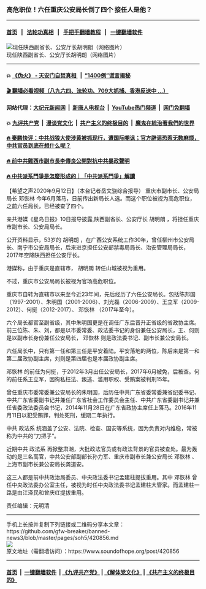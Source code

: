 ### 高危职位！六任重庆公安局长倒了四个 接任人是他？
------------------------

#### [首页](https://github.com/gfw-breaker/banned-news3/blob/master/README.md) &nbsp;&nbsp;|&nbsp;&nbsp; [法轮功真相](https://github.com/begood0513/basic/blob/master/README.md)  &nbsp;&nbsp;|&nbsp;&nbsp; [手把手翻墙教程](https://github.com/gfw-breaker/guides/wiki)  &nbsp;&nbsp;|&nbsp;&nbsp; [一键翻墙软件](https://github.com/gfw-breaker/nogfw/blob/master/README.md)  



<div><img alt="现任陕西副省长、公安厅长胡明朗（网络图片）" src="https://img.soundofhope.org/2020-09/0f6bb14e295e4d0baaa26245762306e5-1599896550212.jpeg"/>
<br/><figcaption class="caption">
 现任陕西副省长、公安厅长胡明朗（网络图片）
</figcaption></div><hr/>

#### 💥 [《伪火》 - 天安门自焚真相 ](http://141.164.51.119:10000/videos/blog/weihuo.html)&nbsp; |&nbsp; [“1400例”谎言揭秘  ](http://141.164.51.119:10000/videos/blog/jiexi1400.html)

#### [ 🎬  翻墙必看视频（八九六四、法轮功、709大抓捕、香港反送中 ...）](https://github.com/gfw-breaker/links/blob/master/banned.md)

#### 网站代理：[大纪元新闻网](http://167.172.10.89:10080/gb/) &nbsp;|&nbsp; [新唐人电视台](http://167.172.10.89:8808/gb/)  &nbsp;|&nbsp; [YouTube热门频道](http://158.247.203.241/youtube.html) &nbsp;|&nbsp; [网门免翻墙](http://158.247.203.241:11000/show.aspx?name=ogHome)

#### 💥 [九评共产党](http://141.164.51.119:10000/videos/res/jiuping/)&nbsp; |&nbsp; [漫谈党文化](http://141.164.51.119:10000/videos/res/mtdwh/)&nbsp; |&nbsp; [共产主义的终极目的](http://141.164.51.119:10000/videos/res/zjmd/)&nbsp; |&nbsp; [魔鬼在統治著我們的世界](http://141.164.51.119:10000/videos/res/TheSpecter/)  

#### [ 🔥  秦鹏快评：中共战狼大使涉黄被抓现行，遭国际嘲讽；官方辟谣恐惹无数麻烦，中共官员到底在想什么呢？](http://141.164.51.119:10000/videos/news/qp03.html)

#### [ 🔥  前中共雞西市副市長李傳良公開對抗中共暴政聲明](http://141.164.51.119:10000/videos/news/../tui/index.html)

#### [ 🔥  中共派系鬥爭是怎麼形成的｜「中共派系鬥爭」解讀](http://141.164.51.119:10000/videos/news/don02.html)

<div><div class="Content__Wrapper sc-1bvya0-0 grZQxZ">
 <p class="meta-top">
  <span class="meta">
   【希望之声2020年9月12日】（本台记者岳文骁综合报导）
  </span>
  重庆市副市长、公安局局长
  <ok href="/term/304570">
   邓恢林
  </ok>
  今年6月落马，日前传出新局长人选。而这个职位被视为高危职位，之前六任局长，已经被查了四个。
 </p>
 <p>
  亲共港媒《星岛日报》10日报导披露,陕西副省长、公安厅长
  <ok href="/term/373537">
   胡明朗
  </ok>
  ，将担任重庆市副市长、公安局局长。
 </p>
 <div class="AD_Embed__Wrap-sc-1xslmin-0 igMuqX module desktop">
  <div>
  </div>
 </div>
 <p>
  公开资料显示，53岁的
  <ok href="/term/373537">
   胡明朗
  </ok>
  ，在广西公安系统工作30年，曾任柳州市公安局长、南宁市公安局局长，后来进京担任公安部禁毒局局长、治安管理局局长，2017年空降陕西担任公安厅长。
 </p>
 <p>
  港媒称，由于重庆是直辖市，
  <ok href="/term/373537">
   胡明朗
  </ok>
  转任山城被视为重用。
 </p>
 <p>
  不过，重庆市公安局局长被视为官场高危职位。
 </p>
 <p>
  重庆市自转为直辖市以来至今近23年间，先后经历了六任公安局长。包括陈邦国（1997-2001）、朱明国（2001-2006）、刘光磊（2006-2009）、王立军（2009-2012）、何挺（2012-2017）、
  <ok href="/term/304570">
   邓恢林
  </ok>
  （2017年至今）。
 </p>
 <p>
  六个局长都官至副省级，其中朱明国更是在调任广东后晋升正省级的省政协主席。前三位陈、朱、刘，都是以市委常委、政法委书记的身份兼任公安局长，王、何则是以副市长身份兼任公安局长，
  <ok href="/term/304570">
   邓恢林
  </ok>
  则是政法委书记、副市长兼公安局长。
 </p>
 <p>
  六任局长中，只有第一任和第三任是平安着陆。平安落地的两位，陈后来是第一和第二届政协副主席，刘则是第四届也是本届政协副主席。
 </p>
 <p>
  <ok href="/term/304570">
   邓恢林
  </ok>
  的前任为何挺，于2012年3月出任公安局长，2017年6月被免，后被查。何的前任系王立军，因徇私枉法、叛逃、滥用职权、受贿案被判刑15年。
 </p>
 <p>
  曾任重庆市委常委兼公安局长的朱明国，后历任中共广东省委常委兼省纪委书记、中共广东省委副书记并兼任广东省社会工作委员会主任、中共广东省委副书记并兼任省委政法委员会书记，2014年11月28日在广东省政协主席任上落马。2016年11月11日以犯受贿罪，判处死刑，缓期二年执行。
 </p>
 <p>
  中共
  <ok href="/term/17317">
   政法系
  </ok>
  统涵盖了公安、法院、检查、国安等系统，因为负责对内维稳，常被称为中共的“刀把子”。
 </p>
 <p>
  近期中共
  <ok href="/term/17317">
   政法系
  </ok>
  再掀整肃潮，大批政法官员或有政法背景的官员被查处。最为轰动的是三名高官，中共公安部副部长孙力军、重庆市副市长兼公安局长
  <ok href="/term/304570">
   邓恢林
  </ok>
  、上海市副市长兼公安局长龚道安。
 </p>
 <p>
  这三人都是前中共政治局委员、中央政法委书记孟建柱提拔重用。其中
  <ok href="/term/304570">
   邓恢林
  </ok>
  曾任中央政法委办公室主任，被视为时任中央政法委书记孟建柱大管家。而孟建柱一路是由江泽民和曾庆红提拔重用。
 </p>
 <p class="meta-btm">
  责任编辑：元明清
 </p>
</div>
</div>
<hr/>
手机上长按并复制下列链接或二维码分享本文章：<br/>
https://github.com/gfw-breaker/banned-news3/blob/master/pages/soh5/420856.md <br/>
<a href='https://github.com/gfw-breaker/banned-news3/blob/master/pages/soh5/420856.md'><img src='https://github.com/gfw-breaker/banned-news3/blob/master/pages/soh5/420856.md.png'/></a> <br/>
原文地址（需翻墙访问）：https://www.soundofhope.org/post/420856


------------------------
#### [首页](https://github.com/gfw-breaker/banned-news3/blob/master/README.md) &nbsp;|&nbsp; [一键翻墙软件](https://github.com/gfw-breaker/nogfw/blob/master/README.md) &nbsp;| [《九评共产党》](https://github.com/gfw-breaker/9ping.md/blob/master/README.md#九评之一评共产党是什么) | [《解体党文化》](https://github.com/gfw-breaker/jtdwh.md/blob/master/README.md) | [《共产主义的终极目的》](https://github.com/gfw-breaker/gczydzjmd.md/blob/master/README.md)


<img src='http://gfw-breaker.win/banned-news3/pages/soh5/420856.md' width='0px' height='0px'/>